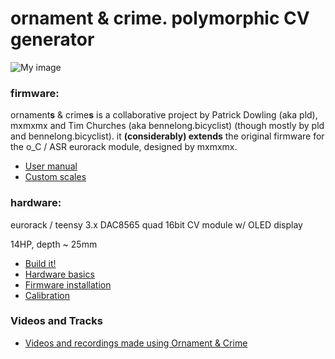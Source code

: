 ornament & crime. polymorphic CV generator
===

![My image](https://farm1.staticflickr.com/676/20090774694_b56e557693_b.jpg)


### firmware:

ornament**s** & crime**s** is a collaborative project by Patrick Dowling (aka pld), mxmxmx and Tim Churches (aka bennelong.bicyclist) (though mostly by pld and bennelong.bicyclist). it **(considerably) extends** the original firmware for the o_C / ASR eurorack module, designed by mxmxmx.

 * [User manual](/O_C/user-manual/)
 * [Custom scales](/O_C/custom-scales/)

### hardware:

eurorack / teensy 3.x DAC8565 quad 16bit CV module w/ OLED display

14HP, depth ~ 25mm

 * [Build it!](/O_C/build-it/)
 * [Hardware basics](/O_C/hardware-basics/)
 * [Firmware installation](/O_C/firmware/)
 * [Calibration](/O_C/calibration/)

### Videos and Tracks

 * [Videos and recordings made using Ornament & Crime](/O_C/videos-and-tracks/)
 
